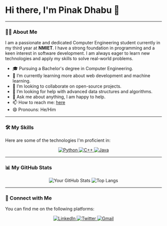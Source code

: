 # Hi there, I'm Pinak Dhabu 👋

---

### 👨‍💻 About Me

I am a passionate and dedicated Computer Engineering student currently in my third year at **NMIET**. I have a strong foundation in programming and a keen interest in software development. I am always eager to learn new technologies and apply my skills to solve real-world problems.

- 🎓 Pursuing a Bachelor's degree in Computer Engineering.
- 🌱 I’m currently learning more about web development and machine learning.
- 👯 I’m looking to collaborate on open-source projects.
- 🤔 I’m looking for help with advanced data structures and algorithms.
- 💬 Ask me about anything, I am happy to help.
- 📫 How to reach me: [here](mailto:pinakdhabu2005@gmail.com)
- 😄 Pronouns: He/Him

---

### 🛠️ My Skills

Here are some of the technologies I'm proficient in:

<p align="center">
  <a href="https://www.python.org" target="_blank"> 
    <img src="https://img.shields.io/badge/Python-3776AB?style=for-the-badge&logo=python&logoColor=white" alt="Python"/> 
  </a>
  <a href="https://isocpp.org/" target="_blank"> 
    <img src="https://img.shields.io/badge/C%2B%2B-00599C?style=for-the-badge&logo=c%2B%2B&logoColor=white" alt="C++"/> 
  </a>
  <a href="https://www.java.com" target="_blank"> 
    <img src="https://img.shields.io/badge/Java-ED8B00?style=for-the-badge&logo=java&logoColor=white" alt="Java"/> 
  </a>
</p>

---

### 📊 My GitHub Stats

<p align="center">
  <img src="https://github-readme-stats.vercel.app/api?username=pinakdhabu&show_icons=true&theme=radical" alt="Your GitHub Stats" />
  <img src="https://github-readme-stats.vercel.app/api/top-langs/?username=pinakdhabu&layout=compact&theme=radical" alt="Top Langs" />
</p>

---

### 🤝 Connect with Me

You can find me on the following platforms:

<p align="center">
  <a href="https://www.linkedin.com/in/pinakdhabu2005" target="_blank">
    <img src="https://img.shields.io/badge/LinkedIn-0077B5?style=for-the-badge&logo=linkedin&logoColor=white" alt="LinkedIn"/>
  </a>
  <a href="https:/x.com/PinakDhabu" target="_blank">
    <img src="https://img.shields.io/badge/Twitter-1DA1F2?style=for-the-badge&logo=twitter&logoColor=white" alt="Twitter"/>
  </a>
  <a href="mailto:pinakdhabu2005@gmail.com" target="_blank">
    <img src="https://img.shields.io/badge/Gmail-D14836?style=for-the-badge&logo=gmail&logoColor=white" alt="Gmail"/>
  </a>
</p>
